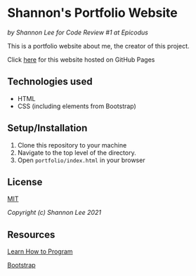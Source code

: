 # Shannon's Portfolio Website
_by Shannon Lee for Code Review #1 at Epicodus_

This is a portfolio website about me, the creator of this project. 

Click [here](https://shanole.github.io/portfolio/) for this website hosted on GitHub Pages

## Technologies used
* HTML
* CSS (including elements from Bootstrap)

## Setup/Installation
1. Clone this repository to your machine
2. Navigate to the top level of the directory.
3. Open `portfolio/index.html` in your browser

## License
[MIT](https://opensource.org/licenses/MIT)

_Copyright (c) Shannon Lee 2021_

## Resources
[Learn How to Program](https://www.learnhowtoprogram.com/introduction-to-programming-part-time-c-and-react-track)

[Bootstrap](https://getbootstrap.com/)


